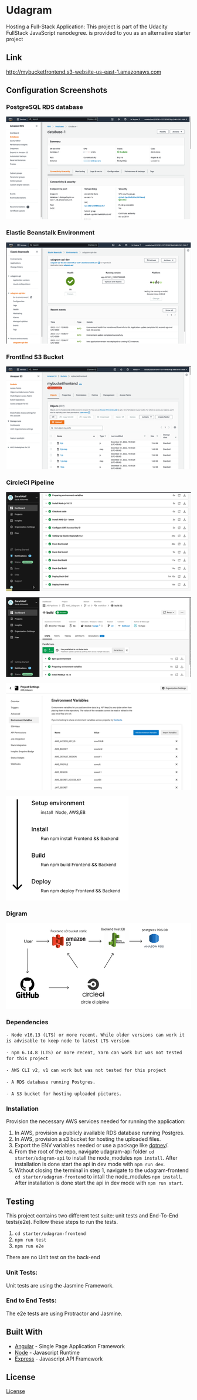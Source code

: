 
# Udagram
Hosting a Full-Stack Application: 
This project is part of the Udacity FullStack JavaScript nanodegree. is provided to you as an alternative starter project 

## Link 
http://mybucketfrontend.s3-website-us-east-1.amazonaws.com

## Configuration Screenshots


### PostgreSQL RDS database

![PostgreSQL RDS database](./documentation/images/DB-RDS.png)


### Elastic Beanstalk Environment

![Elastic Beanstalk Environment](./documentation/images/EB-health.png)

### FrontEnd S3 Bucket

![FrontEnd S3 Bucket](./documentation/images/S3-bucket.png)

### CircleCI Pipeline

![CircleCI Pipeline](./documentation/images/pipeline-1.png)

![CircleCI Pipeline](./documentation/images/Pipeline.png)

![CircleCI Pipeline](./documentation/images/pipeline-ENV.png)

![CircleCI Pipeline](./documentation/images/pipeline-structure.png)

### Digram

![Digram](./documentation/images/digram.png)




### Dependencies

```
- Node v16.13 (LTS) or more recent. While older versions can work it is advisable to keep node to latest LTS version

- npm 6.14.8 (LTS) or more recent, Yarn can work but was not tested for this project

- AWS CLI v2, v1 can work but was not tested for this project

- A RDS database running Postgres.

- A S3 bucket for hosting uploaded pictures.

```

### Installation

Provision the necessary AWS services needed for running the application:

1. In AWS, provision a publicly available RDS database running Postgres. <Place holder for link to classroom article>
1. In AWS, provision a s3 bucket for hosting the uploaded files. <Place holder for tlink to classroom article>
1. Export the ENV variables needed or use a package like [dotnev](https://www.npmjs.com/package/dotenv)/.
1. From the root of the repo, navigate udagram-api folder `cd starter/udagram-api` to install the node_modules `npm install`. After installation is done start the api in dev mode with `npm run dev`.
1. Without closing the terminal in step 1, navigate to the udagram-frontend `cd starter/udagram-frontend` to intall the node_modules `npm install`. After installation is done start the api in dev mode with `npm run start`.

## Testing

This project contains two different test suite: unit tests and End-To-End tests(e2e). Follow these steps to run the tests.

1. `cd starter/udagram-frontend`
1. `npm run test`
1. `npm run e2e`

There are no Unit test on the back-end

### Unit Tests:

Unit tests are using the Jasmine Framework.

### End to End Tests:

The e2e tests are using Protractor and Jasmine.

## Built With

- [Angular](https://angular.io/) - Single Page Application Framework
- [Node](https://nodejs.org) - Javascript Runtime
- [Express](https://expressjs.com/) - Javascript API Framework

## License

[License](LICENSE.txt)
